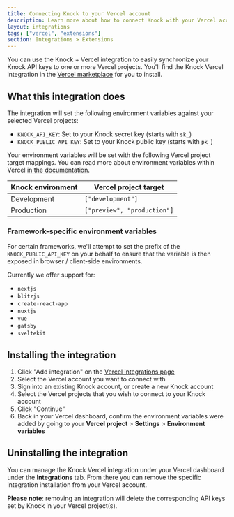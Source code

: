 ```yaml
---
title: Connecting Knock to your Vercel account
description: Learn more about how to connect Knock with your Vercel account.
layout: integrations
tags: ["vercel", "extensions"]
section: Integrations > Extensions
---
```


You can use the Knock + Vercel integration to easily synchronize your Knock API keys to one or more Vercel projects. You'll find the Knock Vercel integration in the [Vercel marketplace](https://vercel.com/integrations/knock) for you to install.

## What this integration does

The integration will set the following environment variables against your selected Vercel projects:

- `KNOCK_API_KEY`: Set to your Knock secret key (starts with `sk_`)
- `KNOCK_PUBLIC_API_KEY`: Set to your Knock public key (starts with `pk_`)

Your environment variables will be set with the following Vercel project target mappings. You can read more about environment variables within Vercel [in the documentation](https://vercel.com/docs/concepts/projects/environment-variables#environments).

| Knock environment | Vercel project target       |
| ----------------- | --------------------------- |
| Development       | `["development"]`           |
| Production        | `["preview", "production"]` |

### Framework-specific environment variables

For certain frameworks, we'll attempt to set the prefix of the `KNOCK_PUBLIC_API_KEY` on your behalf to ensure that the variable is then exposed in browser / client-side environments.

Currently we offer support for:

- `nextjs`
- `blitzjs`
- `create-react-app`
- `nuxtjs`
- `vue`
- `gatsby`
- `sveltekit`

## Installing the integration

1. Click "Add integration" on the [Vercel integrations page](https://vercel.com/integrations/knock)
2. Select the Vercel account you want to connect with
3. Sign into an existing Knock account, or create a new Knock account
4. Select the Vercel projects that you wish to connect to your Knock account
5. Click "Continue"
6. Back in your Vercel dashboard, confirm the environment variables were added by going to your **Vercel project** > **Settings** > **Environment variables**

## Uninstalling the integration

You can manage the Knock Vercel integration under your Vercel dashboard under the **Integrations** tab. From there you can remove the specific integration installation from your Vercel account.

**Please note**: removing an integration will delete the corresponding API keys set by Knock in your Vercel project(s).
